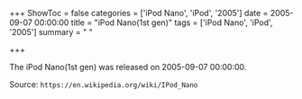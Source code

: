 +++
ShowToc = false
categories = ['iPod Nano', 'iPod', '2005']
date = 2005-09-07 00:00:00
title = "iPod Nano(1st gen)"
tags = ['iPod Nano', 'iPod', '2005']
summary = " "

+++

The iPod Nano(1st gen) was released on 2005-09-07 00:00:00.

Source: `https://en.wikipedia.org/wiki/IPod_Nano`


